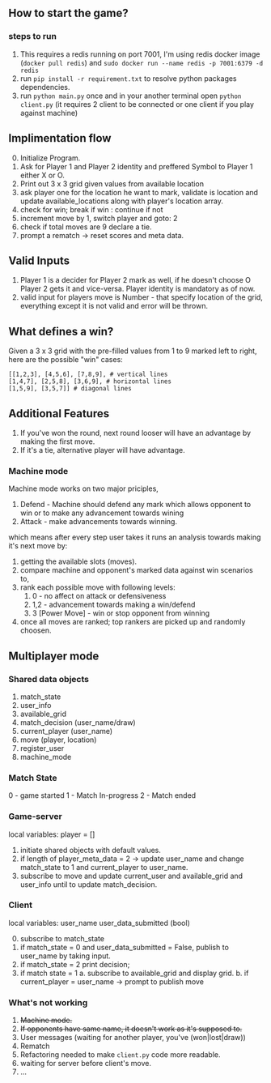 ## How to start the game?

### steps to run

1. This requires a redis running on port 7001, I'm using redis docker image (`docker pull redis`)
and `sudo docker run --name redis -p 7001:6379 -d redis`
2. run `pip install -r requirement.txt` to resolve python packages dependencies.
3. run `python main.py` once and in your another terminal open `python client.py` (it requires 2 client to be connected or one client if you play against machine)


## Implimentation flow

0. Initialize Program.
1. Ask for Player 1 and Player 2 identity and preffered Symbol to Player 1 either X or O.
2. Print out 3 x 3 grid given values from available location
3. ask player one for the location he want to mark, validate is location and update available_locations along with player's location array.
4. check for win; break if win : continue if not
5. increment move by 1, switch player and goto: 2
6. check if total moves are 9 declare a tie.
7. prompt a rematch -> reset scores and meta data.


## Valid Inputs

1. Player 1 is a decider for Player 2 mark as well, if he doesn't choose O Player 2 gets it and vice-versa. Player identity is mandatory as of now.
2. valid input for players move is Number - that specify location of the grid, everything except it is not valid and error will be thrown.


## What defines a win?

Given a 3 x 3 grid with the pre-filled values from 1 to 9 marked left to right, here are the possible "win" cases:

```
[[1,2,3], [4,5,6], [7,8,9], # vertical lines
[1,4,7], [2,5,8], [3,6,9], # horizontal lines
[1,5,9], [3,5,7]] # diagonal lines
```

## Additional Features

1. If you've won the round, next round looser will have an advantage by making the first move.
2. If it's a tie, alternative player will have advantage.

### Machine mode

Machine mode works on two major priciples,
1. Defend - Machine should defend any mark which allows opponent to win or to make any advancement towards wining
2. Attack - make advancements towards winning.

which means after every step user takes it runs an analysis towards making it's next move by:
1. getting the available slots (moves).
2. compare machine and opponent's marked data against win scenarios to,
3. rank each possible move with following levels:
    1. 0 - no affect on attack or defensiveness 
    2. 1,2 - advancement towards making a win/defend
    3. 3 [Power Move] - win or stop opponent from winning
4. once all moves are ranked; top rankers are picked up and randomly choosen.

## Multiplayer mode

### Shared data objects

1. match_state
2. user_info
3. available_grid
4. match_decision (user_name/draw)
5. current_player (user_name)
6. move (player, location)
7. register_user
8. machine_mode

### Match State 

0 - game started
1 - Match In-progress
2 - Match ended

### Game-server

local variables:
    player = []
1. initiate shared objects with default values. 
2. if length of player_meta_data = 2 -> update user_name and change match_state to 1 and current_player to user_name.
3. subscribe to move and update current_user and available_grid and user_info until to update match_decision.

### Client

local variables:
    user_name
    user_data_submitted (bool)

0. subscribe to match_state
1. if match_state = 0 and user_data_submitted = False, publish to user_name by taking input.
2. if match_state = 2 print decision;
3. if match state = 1
    a. subscribe to available_grid and display grid.
    b. if current_player = user_name -> prompt to publish move

### What's not working

1. ~~Machine mode.~~
2. ~~If opponents have same name, it doesn't work as it's supposed to.~~
3. User messages (waiting for another player, you've (won|lost|draw))
4. Rematch
5. Refactoring needed to make `client.py` code more readable.
6. waiting for server before client's move.
7. ...
